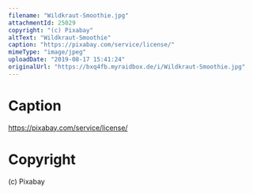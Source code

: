 ```yaml
---
filename: "Wildkraut-Smoothie.jpg"
attachmentId: 25029
copyright: "(c) Pixabay"
altText: "Wildkraut-Smoothie"
caption: "https://pixabay.com/service/license/"
mimeType: "image/jpeg"
uploadDate: "2019-08-17 15:41:24"
originalUrl: "https://bxq4fb.myraidbox.de/i/Wildkraut-Smoothie.jpg"
---
```


# Caption

https://pixabay.com/service/license/

# Copyright

(c) Pixabay
